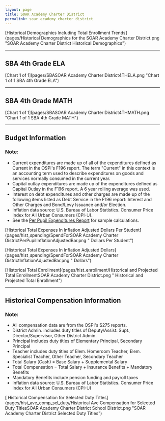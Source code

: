 ```yaml
---
layout: page
title: SOAR Academy Charter District
permalink: soar academy charter district
---
```



[Historical Demographics Including Total Enrollment Trends](pages/Historical Demographics for the SOAR Academy Charter District.png "SOAR Academy Charter District Historical Demographics")

___

## SBA 4th Grade ELA

[Chart 1 of 1](pages/SBASOAR Academy Charter District4THELA.png "Chart 1 of 1 SBA 4th Grade ELA")


___

## SBA 4th Grade MATH

[Chart 1 of 1](pages/SBASOAR Academy Charter District4THMATH.png "Chart 1 of 1 SBA 4th Grade MATH")


___

## Budget Information
### Note:
- Current expenditures are made up of all of the expenditures defined as Current in the OSPI's F196 report. The term "Current" in this context is an accounting term used to describe expenditures on goods and services normally consumed in the current year.
- Capital outlay expenditures are made up of the expenditures defined as Capital Outlay in the F196 report. A 6 year rolling average was used.
- Interest on debt expenditures and other charges are made up of the following items listed as Debt Service in the F196 report: Interest and Other Charges and Bond/Levy Issuance and/or Election.
- Inflation data source: U.S. Bureau of Labor Statistics. Consumer Price Index for All Urban Consumers (CPI-U).
- See the [Per Pupil Expenditures Report](report_expenditures) for sample calculations.

[Historical Total Expenses In Inflation Adjusted Dollars Per Student](pages/hist_spending/SpendForSOAR Academy Charter DistrictPerPupilInflationAdjustedBar.png " Dollars Per Student")

[Historical Total Expenses In Inflation Adjusted Dollars](pages/hist_spending/SpendForSOAR Academy Charter DistrictInflationAdjustedBar.png " Dollars")

[Historical Total Enrollment](pages/hist_enrollment/Historical and Projected Total EnrollmentSOAR Academy Charter District.png " Historical and Projected Total Enrollment")


___

## Historical Compensation Information
### Note:
- All compensation data are from the OSPI's S275 reports.
- District Admin. includes duty titles of Deputy/Assist. Supt., Director/Supervisor, Other District Admin.
- Principal includes duty titles of Elementary Principal, Secondary Principal
- Teacher includes duty titles of Elem. Homeroom Teacher, Elem. Specialist Teacher, Other Teacher, Secondary Teacher
- Total Salary (Cash) = Base Salary + Supplemental Salary
- Total Compensation = Total Salary + Insurance Benefits + Mandatory Benefits
- Mandatory Benefits include pension funding and payroll taxes
- Inflation data source: U.S. Bureau of Labor Statistics. Consumer Price Index for All Urban Consumers (CPI-U)

[ Historical Compensation for Selected Duty Titles](pages/hist_ave_comp_sel_duty/Historical Ave Compensation for Selected Duty TitlesSOAR Academy Charter District School District.png "SOAR Academy Charter District Selected Duty Titles")


